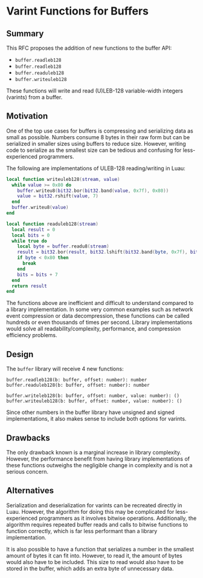 
# Varint Functions for Buffers

## Summary

This RFC proposes the addition of new functions to the buffer API:

- `buffer.readleb128` 
- `buffer.readleb128`
- `buffer.readuleb128`
- `buffer.writeuleb128` 

These functions will write and read (U)LEB-128 variable-width integers (varints) from a buffer.

## Motivation

One of the top use cases for buffers is compressing and serializing data as small as possible. Numbers consume 8 bytes in their raw form but can be serialized in smaller sizes using buffers to reduce size. However, writing code to serialize as the smallest size can be tedious and confusing for less-experienced programmers.  

The following are implementations of ULEB-128 reading/writing in Luau:

```lua
local function writeuleb128(stream, value)
  while value >= 0x80 do
    buffer.writeu8(bit32.bor(bit32.band(value, 0x7f), 0x80))
    value = bit32.rshift(value, 7)
  end
  buffer.writeu8(value)
end
```

```lua
local function readuleb128(stream)
  local result = 0
  local bits = 0
  while true do
    local byte = buffer.readu8(stream)
    result = bit32.bor(result, bit32.lshift(bit32.band(byte, 0x7f), bits))
    if byte < 0x80 then
      break
    end
    bits = bits + 7
  end
  return result
end
```
The functions above are inefficient and difficult to understand compared to a library implementation. In some very common examples such as network event compression or data decompression, these functions can be called hundreds or even thousands of times per second. Library implementations would solve all readability/complexity, performance, and compression efficiency problems.

## Design

The `buffer` library will receive 4 new functions:

```
buffer.readleb128(b: buffer, offset: number): number
buffer.readuleb128(b: buffer, offset: number): number

buffer.writeleb128(b: buffer, offset: number, value: number): ()
buffer.writeuleb128(b: buffer, offset: number, value: number): ()
```

Since other numbers in the buffer library have unsigned and signed implementations, it also makes sense to include both options for varints.

## Drawbacks

The only drawback known is a marginal increase in library complexity. However, the performance benefit from having library implementations of these functions outweighs the negligible change in complexity and is not a serious concern.

## Alternatives

Serialization and deserialization for varints can be recreated directly in Luau. However, the algorithm for doing this may be complicated for less-experienced programmers as it involves bitwise operations. Additionally, the algorithm requires repeated buffer reads and calls to bitwise functions to function correctly, which is far less performant than a library implementation.

It is also possible to have a function that serializes a number in the smallest amount of bytes it can fit into. However, to read it, the amount of bytes would also have to be included. This size to read would also have to be stored in the buffer, which adds an extra byte of unnecessary data.
